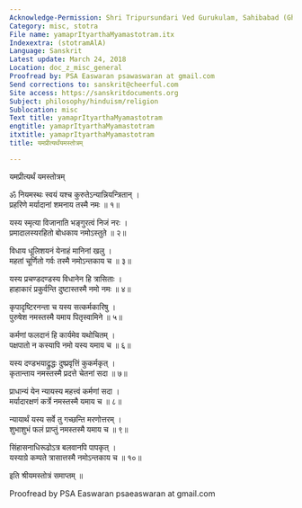 ```yaml
---
Acknowledge-Permission: Shri Tripursundari Ved Gurukulam, Sahibabad (Ghaziabad), UP
Category: misc, stotra
File name: yamaprItyarthaMyamastotram.itx
Indexextra: (stotramAlA)
Language: Sanskrit
Latest update: March 24, 2018
Location: doc_z_misc_general
Proofread by: PSA Easwaran psawaswaran at gmail.com
Send corrections to: sanskrit@cheerful.com
Site access: https://sanskritdocuments.org
Subject: philosophy/hinduism/religion
Sublocation: misc
Text title: yamaprItyarthaMyamastotram
engtitle: yamaprItyarthaMyamastotram
itxtitle: yamaprItyarthaMyamastotram
title: यमप्रीत्यर्थंयमस्तोत्रम्

---
```

  
 यमप्रीत्यर्थं यमस्तोत्रम्   
  
ॐ नियमस्थः स्वयं यश्च कुरुतेऽन्यान्नियन्त्रितान् ।  
प्रहरिणे मर्यादानां शमनाय तस्मै नमः ॥ १॥  
  
यस्य स्मृत्या विजानाति भङ्गुरत्वं निजं नरः ।  
प्रमादालस्यरहितो बोधकाय नमोऽस्तुते ॥ २॥  
  
विधाय धूलिशयनं येनाहं मानिनां खलु ।  
महतां चूर्णितो गर्वः तस्मै नमोऽन्तकाय च ॥ ३॥  
  
यस्य प्रचण्डदण्डस्य विधानेन हि त्रासिताः ।  
हाहाकारं प्रकुर्वन्ति दुष्टास्तस्मै नमो नमः ॥ ४॥  
  
कृपादृष्टिरनन्ता च यस्य सत्कर्मकारिषु ।  
पुरुषेश नमस्तस्मै यमाय पितृस्वामिने ॥ ५॥  
  
कर्मणां फलदानं हि कार्यमेव यथोचितम् ।  
पक्षपातो न कस्यापि नमो यस्य यमाय च ॥ ६॥  
  
यस्य दण्डभयाद्रुद्धः दुष्प्रवृत्तिं कुकर्मकृत् ।  
कृतान्ताय नमस्तस्मै प्रदत्ते चेतनां सदा ॥ ७॥  
  
प्राधान्यं येन न्यायस्य महत्त्वं कर्मणां सदा ।  
मर्यादारक्षणं कर्त्रे नमस्तस्मै यमाय च ॥ ८॥  
  
न्यायार्थं यस्य सर्वे तु गच्छन्ति मरणोत्तरम् ।  
शुभाशुभं फलं प्राप्तुं नमस्तस्मै यमाय च ॥ ९॥  
  
सिंहासनाधिरूढोऽत्र बलवानपि पापकृत् ।  
यस्याग्रे कम्पते त्रासात्तस्मै नमोऽन्तकाय च ॥ १०॥  
  
इति श्रीयमस्तोत्रं समाप्तम् ॥  
  
  
Proofread by PSA Easwaran psaeaswaran at gmail.com  
  
